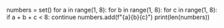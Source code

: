 numbers = set()
for a in range(1, 8):
    for b in range(1, 8):
        for c in range(1, 8):
            if a + b + c < 8:
                continue
            numbers.add(f"{a}{b}{c}")
print(len(numbers))
